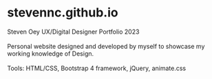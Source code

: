 # stevennc.github.io
Steven Oey UX/Digital Designer Portfolio 2023
<br><br>
Personal website designed and developed by myself to showcase my working knowledge of Design.
<br><br>
Tools: HTML/CSS, Bootstrap 4 framework, jQuery, animate.css
